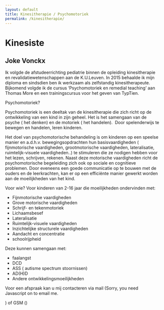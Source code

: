 ```yaml
---
layout: default
title: Kinesitherapie / Psychomotoriek 
permalink: /kinesitherapie/ 
---
```



# Kinesiste

## Joke Vonckx
Ik volgde de afstudeerrichting pediatrie binnen de opleiding kinesitherapie en revalidatiewetenschappen aan de K.U.Leuven. In 2015 behaalde ik mijn diploma en sindsdien ben ik werkzaam als zelfstandig kinesitherapeute. Bijkomend volgde ik de cursus ‘Psychomotoriek en remedial teaching’ aan Thomas More en een trainingscursus voor het geven van TypTien.  

Psychomotoriek?

Psychomotoriek is een deeltak van de kinesitherapie die zich richt op de ontwikkeling van een kind in zijn geheel. Het is het samengaan van de psyche ( het denken) en de motoriek ( het handelen).  Door spelenderwijs te bewegen en handelen, leren kinderen. 

Het doel van psychomotorische behandeling is om kinderen op een speelse manier en a.d.h.v. bewegingsopdrachten hun basisvaardigheden ( fijnmotorische vaardigheden, grootmotorische vaardigheden, lateralisatie, ruimtelijk-visuele vaardigheden..) te stimuleren die ze nodigen hebben voor het lezen, schrijven, rekenen. Naast deze motorische vaardigheden richt de psychomotorische begeleiding zich ook op sociale en cognitieve problemen. Door eveneens een goede communicatie op te bouwen met de ouders en de leerkrachten, kan er op een efficiënte manier gewerkt worden aan de moeilijkheden van het kind. 

Voor wie?
Voor kinderen van 2-16 jaar die moeilijkheden ondervinden met: 

* Fijnmotorische vaardigheden 
* Grove motorische vaardigheden  
* Schrijf- en tekenmotoriek 
* Lichaamsbesef 
* Lateralisatie 
* Ruimtelijk-visuele vaardigheden 
* Inzichtelijke structurele vaardigheden 
* Aandacht en concentratie 
* schoolrijpheid 

Deze kunnen samengaan met: 

* faalangst 
* DCD 
* ASS ( autisme spectrum stoornissen) 
* AD(H)D 
* Andere ontwikkelingsmoeilijkheden 

Voor een afspraak kan u mij contacteren via mail (<script type="text/javascript" language="javascript">
<!--
// Email obfuscator script 2.1 by Tim Williams, University of Arizona
// Random encryption key feature by Andrew Moulden, Site Engineering Ltd
// This code is freeware provided these four comment lines remain intact
// A wizard to generate this code is at http://www.jottings.com/obfuscator/
{ coded = "TOqV.xOQkpq@COfFRh7.kOF";key = "4rLncBIdNyFMCvWT3G650aSHKYQkil9Uo82txAeE1JDPRXwuzmqh7bjOsgfpZV";shift=coded.length;link="";for (i=0; i<coded.length; i++) {if (key.indexOf(coded.charAt(i))==-1) {ltr = coded.charAt(i);link += (ltr);}else {ltr = (key.indexOf(coded.charAt(i))-shift+key.length) % key.length;link += (key.charAt(ltr))}}document.write("<a href='mailto:"+link+"'>"+link+"</a>")}
//--></script><noscript>Sorry, you need Javascript on to email me.</noscript>
) of GSM ()
